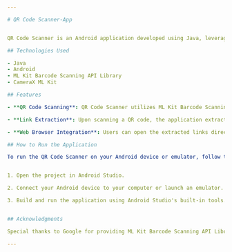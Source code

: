 ```yaml
---

# QR Code Scanner-App


QR Code Scanner is an Android application developed using Java, leveraging ML Kit Barcode Scanning API Library and CameraX ML Kit. This application provides users with the ability to scan QR codes and access the associated links. The scanned links can then be opened in a web browser, enabling users to browse websites or access other online content.

## Technologies Used

- Java
- Android
- ML Kit Barcode Scanning API Library
- CameraX ML Kit

## Features

- **QR Code Scanning**: QR Code Scanner utilizes ML Kit Barcode Scanning API to enable the scanning of QR codes quickly and accurately.

- **Link Extraction**: Upon scanning a QR code, the application extracts the link embedded within the QR code, allowing users to access the associated website or online content.

- **Web Browser Integration**: Users can open the extracted links directly in a web browser within the application, providing seamless access to online content.

## How to Run the Application

To run the QR Code Scanner on your Android device or emulator, follow these steps:


1. Open the project in Android Studio.

2. Connect your Android device to your computer or launch an emulator.

3. Build and run the application using Android Studio's built-in tools.


## Acknowledgments

Special thanks to Google for providing ML Kit Barcode Scanning API Library and CameraX ML Kit, making it easier to implement advanced features like QR code scanning in Android applications.

---
```

